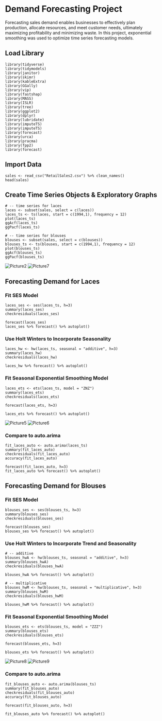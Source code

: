 # Demand Forecasting Project
Forecasting sales demand enables businesses to effectively plan production, allocate resources, and meet customer needs, ultimately maximizing profitability and minimizing waste. In this project, exponential smoothing was used to optimize time series forecasting models.
## Load Library
```
library(tidyverse)
library(tidymodels)
library(janitor)
library(skimr)
library(kableExtra)
library(GGally)
library(vip)        
library(fastshap)   
library(MASS)
library(ISLR)
library(tree)
library(ggplot2)
library(dplyr)
library(lubridate)
library(imputeTS)
library(imputeTS)
library(forecast)
library(urca)
library(pracma)
library(fpp2)
library(forecast)
```
## Import Data
```
sales <- read_csv("RetailSales2.csv") %>% clean_names()
head(sales)
```
## Create Time Series Objects & Exploratory Graphs
```
# -- time series for laces
laces <- subset(sales, select = c(laces))
laces_ts <- ts(laces, start = c(1994,1), frequency = 12)
plot(laces_ts)
ggAcf(laces_ts)
ggPacf(laces_ts)

# -- time series for blouses
blouses <- subset(sales, select = c(blouses))
blouses_ts <- ts(blouses, start = c(1994,1), frequency = 12)
plot(blouses_ts)
ggAcf(blouses_ts)
ggPacf(blouses_ts)
```
![Picture2](https://github.com/dingy21/salesforecasting/assets/134649288/176a7a06-b35d-4685-b951-5a1257cb761d)
![Picture7](https://github.com/dingy21/salesforecasting/assets/134649288/c6268320-7f9c-4bc2-a826-42932b632a77)
## Forecasting Demand for Laces
### Fit SES Model
```
laces_ses <- ses(laces_ts, h=3)
summary(laces_ses)
checkresiduals(laces_ses)

forecast(laces_ses)
laces_ses %>% forecast() %>% autoplot()
```
### Use Holt Winters to Incorporate Seasonality
```
laces_hw <- hw(laces_ts, seasonal = "additive", h=3)
summary(laces_hw)
checkresiduals(laces_hw)

laces_hw %>% forecast() %>% autoplot()
```
### Fit Seasonal Exponential Smoothing Model
```
laces_ets <- ets(laces_ts, model = "ZNZ")
summary(laces_ets)
checkresiduals(laces_ets)

forecast(laces_ets, h=3)

laces_ets %>% forecast() %>% autoplot()
```
![Picture5](https://github.com/dingy21/salesforecasting/assets/134649288/b128f025-2c10-4113-8524-8dfb1cd8f91f)
![Picture6](https://github.com/dingy21/salesforecasting/assets/134649288/c325d1ed-9746-4ca5-9e0a-426eb22c871a)
### Compare to auto.arima
```
fit_laces_auto <- auto.arima(laces_ts)
summary(fit_laces_auto)
checkresiduals(fit_laces_auto)
accuracy(fit_laces_auto)

forecast(fit_laces_auto, h=3)
fit_laces_auto %>% forecast() %>% autoplot()
```
## Forecasting Demand for Blouses
### Fit SES Model
```
blouses_ses <- ses(blouses_ts, h=3)
summary(blouses_ses)
checkresiduals(blouses_ses)

forecast(blouses_ses)
blouses_ses %>% forecast() %>% autoplot()
```
### Use Holt Winters to Incorporate Trend and Seasonality
```
# -- additive
blouses_hwA <- hw(blouses_ts, seasonal = "additive", h=3)
summary(blouses_hwA)
checkresiduals(blouses_hwA)

blouses_hwA %>% forecast() %>% autoplot()

# -- multiplicative
blouses_hwM <- hw(blouses_ts, seasonal = "multiplicative", h=3)
summary(blouses_hwM)
checkresiduals(blouses_hwM)

blouses_hwM %>% forecast() %>% autoplot()
```
### Fit Seasonal Exponential Smoothing Model
```
blouses_ets <- ets(blouses_ts, model = "ZZZ")
summary(blouses_ets)
checkresiduals(blouses_ets)

forecast(blouses_ets, h=3)

blouses_ets %>% forecast() %>% autoplot()
```
![Picture8](https://github.com/dingy21/salesforecasting/assets/134649288/d5829af1-1886-403f-b3d4-52e6e309fbde)
![Picture9](https://github.com/dingy21/salesforecasting/assets/134649288/b6319a05-df40-4bbc-b7cc-4cf53c263bdf)
### Compare to auto.arima
```
fit_blouses_auto <- auto.arima(blouses_ts)
summary(fit_blouses_auto)
checkresiduals(fit_blouses_auto)
accuracy(fit_blouses_auto)

forecast(fit_blouses_auto, h=3)

fit_blouses_auto %>% forecast() %>% autoplot()
```
